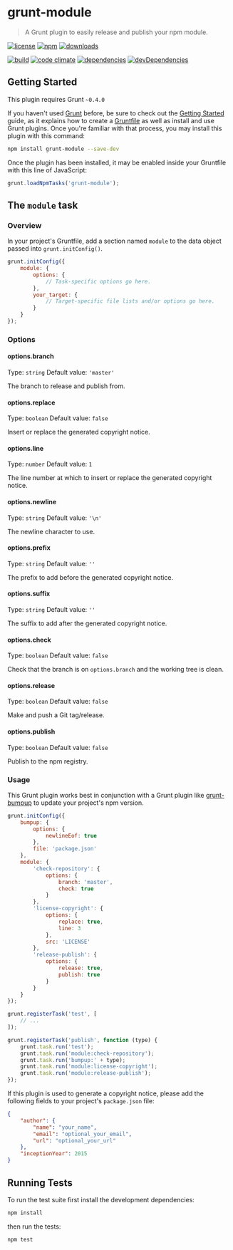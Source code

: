 # grunt-module

> A Grunt plugin to easily release and publish your npm module.

[![license](http://img.shields.io/badge/license-MIT-blue.svg?style=flat)](https://raw.githubusercontent.com/clebert/grunt-module/master/LICENSE)
[![npm](http://img.shields.io/npm/v/grunt-module.svg?style=flat)](https://www.npmjs.org/package/grunt-module)
[![downloads](http://img.shields.io/npm/dm/grunt-module.svg?style=flat)](https://www.npmjs.org/package/grunt-module)

[![build](http://img.shields.io/travis/clebert/grunt-module/master.svg?style=flat)](https://travis-ci.org/clebert/grunt-module)
[![code climate](http://img.shields.io/codeclimate/github/clebert/grunt-module.svg?style=flat)](https://codeclimate.com/github/clebert/grunt-module)
[![dependencies](http://img.shields.io/david/clebert/grunt-module.svg?style=flat)](https://david-dm.org/clebert/grunt-module#info=dependencies&view=table)
[![devDependencies](http://img.shields.io/david/dev/clebert/grunt-module.svg?style=flat)](https://david-dm.org/clebert/grunt-module#info=devDependencies&view=table)

## Getting Started

This plugin requires Grunt `~0.4.0`

If you haven't used [Grunt](http://gruntjs.com/) before, be sure to check out the [Getting Started](http://gruntjs.com/getting-started) guide, as it explains how to create a [Gruntfile](http://gruntjs.com/sample-gruntfile) as well as install and use Grunt plugins. Once you're familiar with that process, you may install this plugin with this command:

```sh
npm install grunt-module --save-dev
```

Once the plugin has been installed, it may be enabled inside your Gruntfile with this line of JavaScript:

```javascript
grunt.loadNpmTasks('grunt-module');
```

## The `module` task

### Overview

In your project's Gruntfile, add a section named `module` to the data object passed into `grunt.initConfig()`.

```javascript
grunt.initConfig({
    module: {
        options: {
            // Task-specific options go here.
        },
        your_target: {
            // Target-specific file lists and/or options go here.
        }
    }
});
```

### Options

#### options.branch

Type: `string`
Default value: `'master'`

The branch to release and publish from.

#### options.replace

Type: `boolean`
Default value: `false`

Insert or replace the generated copyright notice.

#### options.line

Type: `number`
Default value: `1`

The line number at which to insert or replace the generated copyright notice.

#### options.newline

Type: `string`
Default value: `'\n'`

The newline character to use.

#### options.prefix

Type: `string`
Default value: `''`

The prefix to add before the generated copyright notice.

#### options.suffix

Type: `string`
Default value: `''`

The suffix to add after the generated copyright notice.

#### options.check

Type: `boolean`
Default value: `false`

Check that the branch is on `options.branch` and the working tree is clean.

#### options.release

Type: `boolean`
Default value: `false`

Make and push a Git tag/release.

#### options.publish

Type: `boolean`
Default value: `false`

Publish to the npm registry.

### Usage

This Grunt plugin works best in conjunction with a Grunt plugin like [grunt-bumpup](https://github.com/Darsain/grunt-bumpup) to update your project's npm version.

```javascript
grunt.initConfig({
    bumpup: {
        options: {
            newlineEof: true
        },
        file: 'package.json'
    },
    module: {
        'check-repository': {
            options: {
                branch: 'master',
                check: true
            }
        },
        'license-copyright': {
            options: {
                replace: true,
                line: 3
            },
            src: 'LICENSE'
        },
        'release-publish': {
            options: {
                release: true,
                publish: true
            }
        }
    }
});

grunt.registerTask('test', [
    // ...
]);

grunt.registerTask('publish', function (type) {
    grunt.task.run('test');
    grunt.task.run('module:check-repository');
    grunt.task.run('bumpup:' + type);
    grunt.task.run('module:license-copyright');
    grunt.task.run('module:release-publish');
});
```

If this plugin is used to generate a copyright notice, please add the following fields to your project's `package.json` file:

```json
{
    "author": {
        "name": "your_name",
        "email": "optional_your_email",
        "url": "optional_your_url"
    },
    "inceptionYear": 2015
}
```

## Running Tests

To run the test suite first install the development dependencies:

```sh
npm install
```

then run the tests:

```sh
npm test
```
